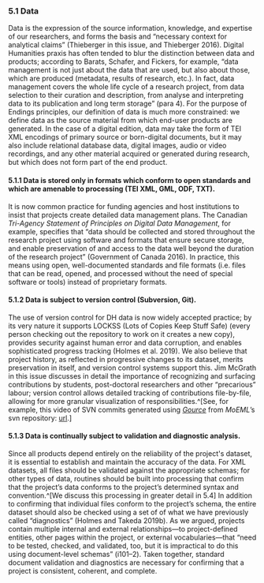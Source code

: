 
### 5.1 Data

Data is the expression of the source information, knowledge, and expertise of our researchers, and forms the basis and “necessary context for analytical claims” (Thieberger in this issue, and Thieberger 2016). Digital Humanities praxis has often tended to blur the distinction between data and products; according to Barats, Schafer, and Fickers, for example, “data management is not just about the data that are used, but also about those, which are produced (metadata, results of research, etc.). In fact, data management covers the whole life cycle of a research project, from data selection to their curation and description, from analyse and interpreting data to its publication and long term storage” (para 4). For the purpose of Endings principles, our definition of data is much more constrained: we define data as the source material from which end-user products are generated. In the case of a digital edition, data may take the form of TEI XML encodings of primary source or born-digital documents, but it may also include relational database data, digital images, audio or video recordings, and any other material acquired or generated during research, but which does not form part of the end product.

#### 5.1.1 Data is stored only in formats which conform to open standards and which are amenable to processing (TEI XML, GML, ODF, TXT).

It is now common practice for funding agencies and host institutions to insist that projects create detailed data management plans. The Canadian _Tri-Agency Statement of Principles on Digital Data Management_, for example, specifies that “data should be collected and stored throughout the research project using software and formats that ensure secure storage, and enable preservation of and access to the data well beyond the duration of the research project” (Government of Canada 2016). In practice, this means using open, well-documented standards and file formats (i.e. files that can be read, opened, and processed without the need of special software or tools) instead of proprietary formats.

#### 5.1.2 Data is subject to version control (Subversion, Git).

The use of version control for DH data is now widely accepted practice; by its very nature it supports LOCKSS (Lots of Copies Keep Stuff Safe) (every person checking out the repository to work on it creates a new copy), provides security against human error and data corruption, and enables sophisticated progress tracking (Holmes et al. 2019). We also believe that project history, as reflected in progressive changes to its dataset, merits preservation in itself, and version control systems support this. Jim McGrath in this issue discusses in detail the importance of recognizing and surfacing contributions by students, post-doctoral researchers and other “precarious” labour; version control allows detailed tracking of contributions file-by-file, allowing for more granular visualization of responsibilities.^[See, for example, this video of SVN commits generated using [*Gource*](https://gource.io/) from _MoEML_’s svn repository: [url](https://www.youtube.com/watch?v=Qor69c2Cvmc).]

#### 5.1.3 Data is continually subject to validation and diagnostic analysis.

Since all products depend entirely on the reliability of the project's dataset, it is essential to establish and maintain the accuracy of the data. For XML datasets, all files should be validated against the appropriate schemas; for other types of data, routines should be built into processing that confirm that the project’s data conforms to the project’s determined syntax and convention.^[We discuss this processing in greater detail in 5.4] In addition to confirming that individual files conform to the project’s schema, the entire dataset should also be checked using a set of of what we have previously called “diagnostics” (Holmes and Takeda 2019b). As we argued, projects contain multiple internal and external relationships—to project-defined entities, other pages within the project, or external vocabularies—that “need to be tested, checked, and validated, too, but it is impractical to do this using document-level schemas” (i101–2). Taken together, standard document validation and diagnostics are necessary for confirming that a project is consistent, coherent, and complete.
